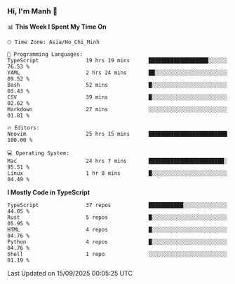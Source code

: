 ### Hi, I'm Manh 👋

<!--START_SECTION:waka-->
📊 **This Week I Spent My Time On** 

```text
🕑︎ Time Zone: Asia/Ho_Chi_Minh

💬 Programming Languages: 
TypeScript               19 hrs 19 mins      ███████████████████░░░░░░   76.53 % 
YAML                     2 hrs 24 mins       ██░░░░░░░░░░░░░░░░░░░░░░░   09.52 % 
Bash                     52 mins             █░░░░░░░░░░░░░░░░░░░░░░░░   03.43 % 
CSV                      39 mins             █░░░░░░░░░░░░░░░░░░░░░░░░   02.62 % 
Markdown                 27 mins             ░░░░░░░░░░░░░░░░░░░░░░░░░   01.81 % 

🔥 Editors: 
Neovim                   25 hrs 15 mins      █████████████████████████   100.00 % 

💻 Operating System: 
Mac                      24 hrs 7 mins       ████████████████████████░   95.51 % 
Linux                    1 hr 8 mins         █░░░░░░░░░░░░░░░░░░░░░░░░   04.49 % 
```

**I Mostly Code in TypeScript** 

```text
TypeScript               37 repos            ███████████░░░░░░░░░░░░░░   44.05 % 
Rust                     5 repos             █░░░░░░░░░░░░░░░░░░░░░░░░   05.95 % 
HTML                     4 repos             █░░░░░░░░░░░░░░░░░░░░░░░░   04.76 % 
Python                   4 repos             █░░░░░░░░░░░░░░░░░░░░░░░░   04.76 % 
Shell                    1 repo              ░░░░░░░░░░░░░░░░░░░░░░░░░   01.19 % 
```




 Last Updated on 15/09/2025 00:05:25 UTC
<!--END_SECTION:waka-->
